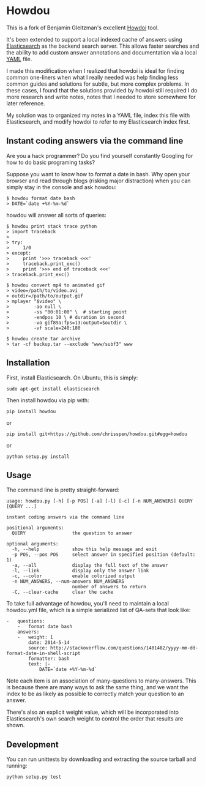 Howdou
====================================================

This is a fork of Benjamin Gleitzman's excellent
[Howdoi](https://github.com/gleitz/howdoi) tool.

It's been extended to support a local indexed cache of answers using
[Elasticsearch](http://en.wikipedia.org/wiki/Elasticsearch) as the backend
search server. This allows faster searches and the ability to add custom answer
annotations and documentation via a local
[YAML](http://en.wikipedia.org/wiki/YAML) file.

I made this modification when I realized that howdoi is ideal for finding
common one-liners when what I really needed was help finding less common guides
and solutions for subtle, but more complex problems. In these cases, I found
that the solutions provided by howdoi still required I do more research and
write notes, notes that I needed to store somewhere for later reference.

My solution was to organized my notes in a YAML file, index this file with
Elasticsearch, and modify howdoi to refer to my Elasticsearch index first.

Instant coding answers via the command line
-------------------------------------------

Are you a hack programmer? Do you find yourself constantly Googling for
how to do basic programing tasks?

Suppose you want to know how to format a date in bash. Why open your browser
and read through blogs (risking major distraction) when you can simply stay
in the console and ask howdou:

    $ howdou format date bash
    > DATE=`date +%Y-%m-%d`

howdou will answer all sorts of queries:

    $ howdou print stack trace python
    > import traceback
    >
    > try:
    >     1/0
    > except:
    >     print '>>> traceback <<<'
    >     traceback.print_exc()
    >     print '>>> end of traceback <<<'
    > traceback.print_exc()

    $ howdou convert mp4 to animated gif
    > video=/path/to/video.avi
    > outdir=/path/to/output.gif
    > mplayer "$video" \
    >         -ao null \
    >         -ss "00:01:00" \  # starting point
    >         -endpos 10 \ # duration in second
    >         -vo gif89a:fps=13:output=$outdir \
    >         -vf scale=240:180

    $ howdou create tar archive
    > tar -cf backup.tar --exclude "www/subf3" www

Installation
------------

First, install Elasticsearch. On Ubuntu, this is simply:

    sudo apt-get install elasticsearch

Then install howdou via pip with:

    pip install howdou

or

    pip install git+https://github.com/chrisspen/howdou.git#egg=howdou

or

    python setup.py install

Usage
-----

The command line is pretty straight-forward:

    usage: howdou.py [-h] [-p POS] [-a] [-l] [-c] [-n NUM_ANSWERS] QUERY [QUERY ...]

    instant coding answers via the command line

    positional arguments:
      QUERY                 the question to answer

    optional arguments:
      -h, --help            show this help message and exit
      -p POS, --pos POS     select answer in specified position (default: 1)
      -a, --all             display the full text of the answer
      -l, --link            display only the answer link
      -c, --color           enable colorized output
      -n NUM_ANSWERS, --num-answers NUM_ANSWERS
                            number of answers to return
      -C, --clear-cache     clear the cache

To take full advantage of howdou, you'll need to maintain a local howdou.yml
file, which is a simple serialized list of QA-sets that look like:

    -   questions:
        -   format date bash
        answers:
        -   weight: 1
            date: 2014-5-14
            source: http://stackoverflow.com/questions/1401482/yyyy-mm-dd-format-date-in-shell-script
            formatter: bash
            text: |-
                DATE=`date +%Y-%m-%d`

Note each item is an association of many-questions to many-answers.
This is because there are many ways to ask the same thing, and we want the
index to be as likely as possible to correctly match your question to an
answer.

There's also an explicit weight value, which will be incorporated into
Elasticsearch's own search weight to control the order that results are shown.

Development
-----------

You can run unittests by downloading and extracting the source tarball
and running:

    python setup.py test
